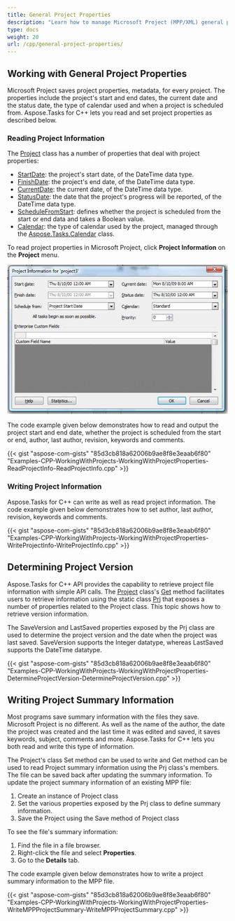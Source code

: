 ```yaml
---
title: General Project Properties
description: "Learn how to manage Microsoft Project (MPP/XML) general project properties using Aspose.Tasks for C++."
type: docs
weight: 20
url: /cpp/general-project-properties/
---
```


## **Working with General Project Properties**
Microsoft Project saves project properties, metadata, for every project. The properties include the project's start and end dates, the current date and the status date, the type of calendar used and when a project is scheduled from. Aspose.Tasks for C++ lets you read and set project properties as described below.

### **Reading Project Information**
The [Project](https://reference.aspose.com/tasks/cpp/class/aspose.tasks.project) class has a number of properties that deal with project properties:

- [StartDate](https://reference.aspose.com/tasks/cpp/class/aspose.tasks.prj#ac79e7a48ff250b7a15d967c16f46fce6): the project's start date, of the DateTime data type.
- [FinishDate](https://reference.aspose.com/tasks/cpp/class/aspose.tasks.prj#ad17eb41147edf464fe3a926ceb1bf010): the project's end date, of the DateTime data type.
- [CurrentDate](https://reference.aspose.com/tasks/cpp/class/aspose.tasks.prj#a6a85483dfc2fe9dfb5aa8977b706d9d8): the current date, of the DateTime data type.
- [StatusDate](https://reference.aspose.com/tasks/cpp/class/aspose.tasks.prj#af7ddd2910722a858ae5b8b574505c67a): the date that the project's progress will be reported, of the DateTime data type.
- [ScheduleFromStart](https://reference.aspose.com/tasks/cpp/class/aspose.tasks.prj#a9d4a036dd860de35317b4e0a3410e165): defines whether the project is scheduled from the start or end data and takes a Boolean value.
- [Calendar](https://reference.aspose.com/tasks/cpp/class/aspose.tasks.prj#a3c3634148c9c3870bedabc5c43dca102): the type of calendar used by the project, managed through the [Aspose.Tasks.Calendar](https://reference.aspose.com/tasks/cpp/class/aspose.tasks.calendar) class.

To read project properties in Microsoft Project, click **Project Information** on the **Project** menu.

![project information in Microsoft Project 2010](working-with-project-properties_1.png)

The code example given below demonstrates how to read and output the project start and end date, whether the project is scheduled from the start or end, author, last author, revision, keywords and comments.

{{< gist "aspose-com-gists" "85d3cb818a62006b9ae8f8e3eaab6f80" "Examples-CPP-WorkingWithProjects-WorkingWithProjectProperties-ReadProjectInfo-ReadProjectInfo.cpp" >}}

### **Writing Project Information**
Aspose.Tasks for C++ can write as well as read project information. The code example given below demonstrates how to set author, last author, revision, keywords and comments.

{{< gist "aspose-com-gists" "85d3cb818a62006b9ae8f8e3eaab6f80" "Examples-CPP-WorkingWithProjects-WorkingWithProjectProperties-WriteProjectInfo-WriteProjectInfo.cpp" >}}

## **Determining Project Version**
Aspose.Tasks for C++ API provides the capability to retrieve project file information with simple API calls. The [Project](https://reference.aspose.com/tasks/cpp/class/aspose.tasks.project) class's [Get](https://reference.aspose.com/tasks/cpp/class/aspose.tasks.project#a52bb4058bfaffb6b9439320d25354444) method facilitates users to retrieve information using the static class [Prj](https://reference.aspose.com/tasks/cpp/class/aspose.tasks.prj) that exposes a number of properties related to the Project class. This topic shows how to retrieve version information.

The SaveVersion and LastSaved properties exposed by the Prj class are used to determine the project version and the date when the project was last saved. SaveVersion supports the Integer datatype, whereas LastSaved supports the DateTime datatype.

{{< gist "aspose-com-gists" "85d3cb818a62006b9ae8f8e3eaab6f80" "Examples-CPP-WorkingWithProjects-WorkingWithProjectProperties-DetermineProjectVersion-DetermineProjectVersion.cpp" >}}

## **Writing Project Summary Information**
Most programs save summary information with the files they save. Microsoft Project is no different. As well as the name of the author, the date the project was created and the last time it was edited and saved, it saves keywords, subject, comments and more. Aspose.Tasks for C++ lets you both read and write this type of information.

The Project's class Set method can be used to write and Get method can be used to read Project summary information using the Prj class's members. The file can be saved back after updating the summary information. To update the project summary information of an existing MPP file:

1. Create an instance of Project class
2. Set the various properties exposed by the Prj class to define summary information.
3. Save the Project using the Save method of Project class

To see the file's summary information:

1. Find the file in a file browser.
2. Right-click the file and select **Properties**.
3. Go to the **Details** tab.

The code example given below demonstrates how to write a project summary information to the MPP file.

{{< gist "aspose-com-gists" "85d3cb818a62006b9ae8f8e3eaab6f80" "Examples-CPP-WorkingWithProjects-WorkingWithProjectProperties-WriteMPPProjectSummary-WriteMPPProjectSummary.cpp" >}}
